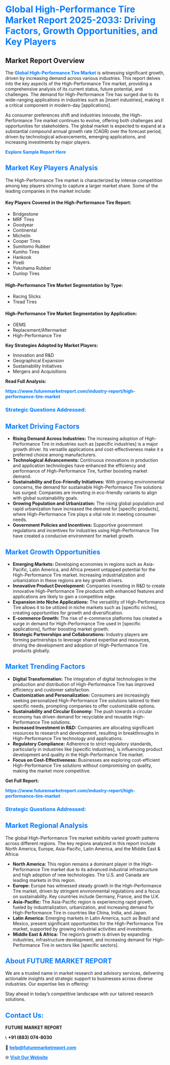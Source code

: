 <h1 style="color: #007BFF;">Global High-Performance Tire Market Report 2025-2033: Driving Factors, Growth Opportunities, and Key Players</h1>

<section id="overview">
<h2>Market Report Overview</h2>
<p>The <a href="https://www.futuremarketreport.com/industry-report/high-performance-tire-market" style="color: #007BFF; text-decoration: none;"><strong>Global High-Performance Tire Market</strong></a> is witnessing significant growth, driven by increasing demand across various industries. This report delves into the key aspects of the High-Performance Tire market, providing a comprehensive analysis of its current status, future potential, and challenges. The demand for High-Performance Tire has surged due to its wide-ranging applications in industries such as [insert industries], making it a critical component in modern-day [applications].</p>
<p>As consumer preferences shift and industries innovate, the High-Performance Tire market continues to evolve, offering both challenges and opportunities for stakeholders. The global market is expected to expand at a substantial compound annual growth rate (CAGR) over the forecast period, driven by technological advancements, emerging applications, and increasing investments by major players.</p>
</section>

<section id="overview">
<p><a href="https://www.futuremarketreport.com/request-sample/reportId=126594" style="color: #007BFF; text-decoration: none;"><strong>Explore Sample Report Here</strong></a></p>
</section>

<section id="key-players">
<h2 style="color: #007BFF;">Market Key Players Analysis</h2>
<p>The High-Performance Tire market is characterized by intense competition among key players striving to capture a larger market share. Some of the leading companies in the market include:</p>
<h4>Key Players Covered in the High-Performance Tire Report:</h4>
<ul><li>Bridgestone</li><li>MRF Tires</li><li>Goodyear</li><li>Continental</li><li>Michelin</li><li>Cooper Tires</li><li>Sumitomo Rubber</li><li>Kumho Tires</li><li>Hankook</li><li>Pirelli</li><li>Yokohama Rubber</li><li>Dunlop Tires</li></ul>
<h4>High-Performance Tire Market Segmentation by Type:</h4>
<ul><li>Racing Slicks</li><li>Tread Tires</li></ul>

<h4>High-Performance Tire Market Segmentation by Application:</h4>
<ul><li>OEMS</li><li>Replacement/Aftermarket</li><li>High-Performance Tire</li></ul>
<p><strong>Key Strategies Adopted by Market Players:</strong></p>
<ul>
<li>Innovation and R&D</li>
<li>Geographical Expansion</li>
<li>Sustainability Initiatives</li>
<li>Mergers and Acquisitions</li>
</ul>
</section>

<section>
<p><strong>Read Full Analysis: </strong></p><a href="https://www.futuremarketreport.com/industry-report/high-performance-tire-market" style="color: #007BFF; text-decoration: none;"><strong>https://www.futuremarketreport.com/industry-report/high-performance-tire-market</strong></a>
<h3 style="color: #007BFF;">Strategic Questions Addressed:</h3>
</section>

<section id="driving-factors">
<h2 style="color: #007BFF;">Market Driving Factors</h2>
<ul>
<li><strong>Rising Demand Across Industries:</strong> The increasing adoption of High-Performance Tire in industries such as [specific industries] is a major growth driver. Its versatile applications and cost-effectiveness make it a preferred choice among manufacturers.</li>
<li><strong>Technological Advancements:</strong> Continuous innovations in production and application technologies have enhanced the efficiency and performance of High-Performance Tire, further boosting market demand.</li>
<li><strong>Sustainability and Eco-Friendly Initiatives:</strong> With growing environmental concerns, the demand for sustainable High-Performance Tire solutions has surged. Companies are investing in eco-friendly variants to align with global sustainability goals.</li>
<li><strong>Growing Population and Urbanization:</strong> The rising global population and rapid urbanization have increased the demand for [specific products], where High-Performance Tire plays a vital role in meeting consumer needs.</li>
<li><strong>Government Policies and Incentives:</strong> Supportive government regulations and incentives for industries using High-Performance Tire have created a conducive environment for market growth.</li>
</ul>
</section>

<section id="growth-opportunities">
<h2 style="color: #007BFF;">Market Growth Opportunities</h2>
<ul>
<li><strong>Emerging Markets:</strong> Developing economies in regions such as Asia-Pacific, Latin America, and Africa present untapped potential for the High-Performance Tire market. Increasing industrialization and urbanization in these regions are key growth drivers.</li>
<li><strong>Innovative Product Development:</strong> Companies investing in R&D to create innovative High-Performance Tire products with enhanced features and applications are likely to gain a competitive edge.</li>
<li><strong>Expansion into Niche Applications:</strong> The versatility of High-Performance Tire allows it to be utilized in niche markets such as [specific niches], creating opportunities for growth and diversification.</li>
<li><strong>E-commerce Growth:</strong> The rise of e-commerce platforms has created a surge in demand for High-Performance Tire used in [specific applications], further boosting market growth.</li>
<li><strong>Strategic Partnerships and Collaborations:</strong> Industry players are forming partnerships to leverage shared expertise and resources, driving the development and adoption of High-Performance Tire products globally.</li>
</ul>
</section>

<section id="trending-factors">
<h2 style="color: #007BFF;">Market Trending Factors</h2>
<ul>
<li><strong>Digital Transformation:</strong> The integration of digital technologies in the production and distribution of High-Performance Tire has improved efficiency and customer satisfaction.</li>
<li><strong>Customization and Personalization:</strong> Consumers are increasingly seeking personalized High-Performance Tire solutions tailored to their specific needs, prompting companies to offer customizable options.</li>
<li><strong>Sustainability and Circular Economy:</strong> The push towards a circular economy has driven demand for recyclable and reusable High-Performance Tire solutions.</li>
<li><strong>Increased Investment in R&D:</strong> Companies are allocating significant resources to research and development, resulting in breakthroughs in High-Performance Tire technology and applications.</li>
<li><strong>Regulatory Compliance:</strong> Adherence to strict regulatory standards, particularly in industries like [specific industries], is influencing product development and quality in the High-Performance Tire market.</li>
<li><strong>Focus on Cost-Effectiveness:</strong> Businesses are exploring cost-efficient High-Performance Tire solutions without compromising on quality, making the market more competitive.</li>
</ul>
</section>

<section>
<p><strong>Get Full Report: </strong></p><a href="https://www.futuremarketreport.com/industry-report/high-performance-tire-market" style="color: #007BFF; text-decoration: none;"><strong>https://www.futuremarketreport.com/industry-report/high-performance-tire-market</strong></a>
<h3 style="color: #007BFF;">Strategic Questions Addressed:</h3>
</section>


<section id="regional-analysis">
<h2 style="color: #007BFF;">Market Regional Analysis</h2>
<p>The global High-Performance Tire market exhibits varied growth patterns across different regions. The key regions analyzed in this report include North America, Europe, Asia-Pacific, Latin America, and the Middle East & Africa:</p>
<ul>
<li><strong>North America:</strong> This region remains a dominant player in the High-Performance Tire market due to its advanced industrial infrastructure and high adoption of new technologies. The U.S. and Canada are leading markets in this region.</li>
<li><strong>Europe:</strong> Europe has witnessed steady growth in the High-Performance Tire market, driven by stringent environmental regulations and a focus on sustainability. Key countries include Germany, France, and the U.K.</li>
<li><strong>Asia-Pacific:</strong> The Asia-Pacific region is experiencing rapid growth, fueled by industrialization, urbanization, and increasing demand for High-Performance Tire in countries like China, India, and Japan.</li>
<li><strong>Latin America:</strong> Emerging markets in Latin America, such as Brazil and Mexico, present significant opportunities for the High-Performance Tire market, supported by growing industrial activities and investments.</li>
<li><strong>Middle East & Africa:</strong> The region’s growth is driven by expanding industries, infrastructure development, and increasing demand for High-Performance Tire in sectors like [specific sectors].</li>
</ul>
</section>

<footer>
<h2 style="color: #007BFF;">About FUTURE MARKET REPORT</h2>
<p>We are a trusted name in market research and advisory services, delivering actionable insights and strategic support to businesses across diverse industries. Our expertise lies in offering:</p>

<p>Stay ahead in today’s competitive landscape with our tailored research solutions.</p>

<h2 style="color: #007BFF;">Contact Us:</h2>
<p><strong>FUTURE MARKET REPORT</strong></p>
<p>📞 <strong>+91 (883) 074-8030</strong></p>
<p>📧 <strong><a href="mailto:help@futuremarketreport.com" style="color: #007BFF;">help@futuremarketreport.com</a></strong></p>
<p>🌐 <strong><a href="https://www.futuremarketreport.com/" style="color: #007BFF;">Visit Our Website</a></strong></p>
</footer>